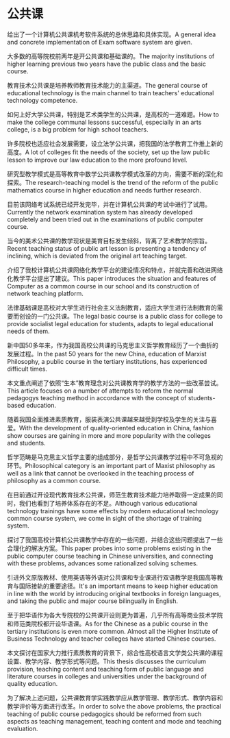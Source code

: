 # 公共课

<p><span class="chinese">给出了一个计算机公共课机考软件系统的总体思路和具体实现。</span><span class="english">A general idea and concrete implementation of Exam software system are given.</span></p>

<p><span class="chinese">大多数的高等院校前两年是开公共课和基础课的。</span><span class="english">The majority institutions of higher learning previous two years have the public class and the basic course.</span></p>

<p><span class="chinese">教育技术公共课是培养教师教育技术能力的主渠道。</span><span class="english">The general course of educational technology is the main channel to train teachers' educational technology competence.</span></p>

<p><span class="chinese">如何上好大学公共课，特别是艺术类学生的公共课，是高校的一道难题。</span><span class="english">How to make the college communal lessons successful, especially in an arts college, is a big problem for high school teachers.</span></p>

<p><span class="chinese">许多院校也适应社会发展需要，设立法学公共课，把我国的法学教育工作推上新的高度。</span><span class="english">A lot of colleges fit the needs of the society, set up the law public lesson to improve our law education to the more profound level.</span></p>

<p><span class="chinese">研究型教学模式是高等教育中数学公共课教学模式改革的方向，需要不断的深化和探索。</span><span class="english">The research-teaching model is the trend of the reform of the public mathematics course in higher education and needs further research.</span></p>

<p><span class="chinese">目前该网络考试系统已经开发完毕，并在计算机公共课的考试中进行了试用。</span><span class="english">Currently the network examination system has already developed completely and been tried out in the examinations of public computer course.</span></p>

<p><span class="chinese">当今的美术公共课的教学现状是美育目标发生倾斜，背离了艺术教学的宗旨。</span><span class="english">Recent teaching status of public art lesson is presenting a tendency of inclining, which is deviated from the original art teaching target.</span></p>

<p><span class="chinese">介绍了我校计算机公共课网络化教学平台的建设情况和特点，并就完善和改进网络化教学平台提出了建议。</span><span class="english">This paper introduces the situation and features of Computer as a common course in our school and its construction of network teaching platform.</span></p>

<p><span class="chinese">法律基础课是高校对大学生进行社会主义法制教育，适应大学生进行法制教育的需要而创设的一门公共课。</span><span class="english">The legal basic course is a public class for college to provide socialist legal education for students, adapts to legal educational needs of them.</span></p>

<p><span class="chinese">新中国50多年来，作为我国高校公共课的马克思主义哲学教育经历了一个曲折的发展过程。</span><span class="english">In the past 50 years for the new China, education of Marxist Philosophy, a public course in the tertiary institutions, has experienced difficult times.</span></p>

<p><span class="chinese">本文重点阐述了依照“生本”教育理念对公共课教育学的教学方法的一些改革尝试。</span><span class="english">This article focuses on a number of attempts to reform the normal pedagogys teaching method in accordance with the concept of students-based education.</span></p>

<p><span class="chinese">随着我国全面推进素质教育，服装表演公共课越来越受到学校及学生的关注与喜爱。</span><span class="english">With the development of quality-oriented education in China, fashion show courses are gaining in more and more popularity with the colleges and students.</span></p>

<p><span class="chinese">哲学范畴是马克思主义哲学主要的组成部分，是哲学公共课教学过程中不可急视的环节。</span><span class="english">Philosophical category is an important part of Maxist philosophy as well as a link that cannot be overlooked in the teaching process of philosophy as a common course.</span></p>

<p><span class="chinese">在目前通过开设现代教育技术公共课，师范生教育技术能力培养取得一定成果的同时，我们也看到了培养体系存在的不足。</span><span class="english">Although various educational technology trainings have some effects by modern educational technology common course system, we come in sight of the shortage of training system.</span></p>

<p><span class="chinese">探讨了我国高校计算机公共课教学中存在的一些问题，并结合这些问题提出了一些合理化的解决方案。</span><span class="english">This paper probes into some problems existing in the public computer course teaching in Chinese universities, and connecting with these problems, advances some rationalized solving schemes.</span></p>

<p><span class="chinese">引进外文原版教材、使用英语等外语对公共课和专业课进行双语教学是我国高等教育与国际接轨的重要途径。</span><span class="english">It's an important means to keep higher education in line with the world by introducing original textbooks in foreign languages, and taking the public and major course bilingually in English.</span></p>

<p><span class="chinese">至于把华语作为各大专院校的公共课开设则更为普遍，几乎所有高等商业技术学院和师范类院校都开设华语课。</span><span class="english">As for the Chinese as a public course in the tertiary institutions is even more common. Almost all the Higher Institute of Business Technology and teacher colleges have started Chinese courses.</span></p>

<p><span class="chinese">本文探讨在国家大力推行素质教育的背景下，综合性高校语言文学类公共课的课程设置、教学内容、教学形式等问题。</span><span class="english">This thesis discusses the curriculum provision, teaching content and teaching form of public language and literature courses in colleges and universities under the background of quality education.</span></p>

<p><span class="chinese">为了解决上述问题，公共课教育学实践教学应从教学管理、教学形式、教学内容和教学评价等方面进行改革。</span><span class="english">In order to solve the above problems, the practical teaching of public course pedagogics should be reformed from such aspects as teaching management, teaching content and mode and teaching evaluation.</span></p>

